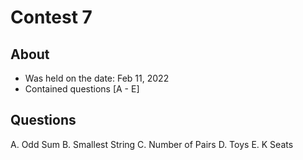 # Contest 7

## About
- Was held on the date: Feb 11, 2022
- Contained questions [A - E]
## Questions
A. Odd Sum
B. Smallest String
C. Number of Pairs
D. Toys
E. K Seats
